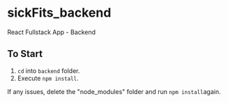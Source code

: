# sickFits_backend
React Fullstack App - Backend

## To Start

1. `cd` into `backend` folder.
2. Execute `npm install`.

If any issues, delete the "node_modules" folder and run `npm install`again.

